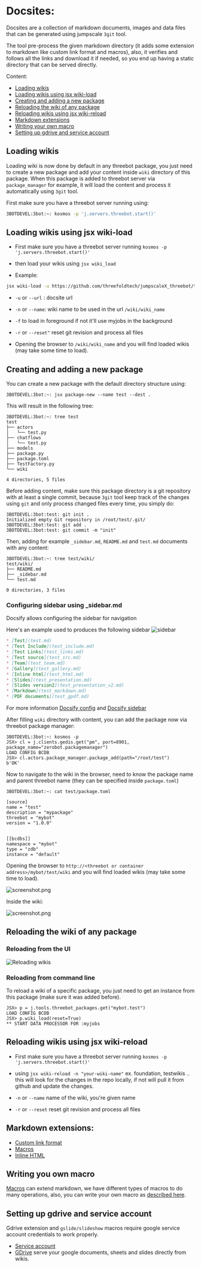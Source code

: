 # Docsites:

Docsites are a collection of markdown documents, images and data files that can be generated using jumpscale `3git` tool.

The tool pre-process the given markdown directory (it adds some extension to markdown like custom link format and macros), also, it verifies and follows all the links and download it if needed, so you end up having a static directory that can be served directly.

Content:

* [Loading wikis](#loading-wikis)
* [Loading wikis using jsx wiki-load](#Loading-wikis-using-jsx-wiki-load)
* [Creating and adding a new package](#creating-and-adding-a-new-package)
* [Reloading the wiki of any package](#reloading-the-wiki-of-any-package)
* [Reloading wikis using jsx wiki-reload](#reloading-wikis-using-jsx-wiki-reload)
* [Markdown extensions](#markdown-extensions)
* [Writing your own macro](#writing-you-own-macro)
* [Setting up gdrive and service account](#setting-up-gdrive-and-service-account)

## Loading wikis

Loading wiki is now done by default in any threebot package, you just need to create a new package and add your content inside `wiki` directory of this package. When this package is added to threebot server via `package_manager` for example, it will load the content and process it automatically using `3git` tool.

First make sure you have a threebot server running using:

```bash
3BOTDEVEL:3bot:~: kosmos -p 'j.servers.threebot.start()'
```

## Loading wikis using jsx wiki-load

* First make sure you have a threebot server running `kosmos -p 'j.servers.threebot.start()'`
* then load your wikis using `jsx wiki_load`

* Example:

```bash
jsx wiki-load -u https://github.com/threefoldtech/jumpscaleX_threebot/tree/development/docs/wikis/examples/docs -n examples -f
```

- `-u` or `--url` : docsite url
- `-n` or `--name`: wiki name to be used in the url `/wiki/wiki_name`
- `-f` to load in foreground if not it'll use myjobs in the background
- `-r` or `--reset"` reset git revision and process all files

- Opening the browser to `/wiki/wiki_name` and you will find loaded wikis (may take some time to load).

## Creating and adding a new package

You can create a new package with the default directory structure using:

```
3BOTDEVEL:3bot:~: jsx package-new --name test --dest .
```

This will result in the following tree:

```
3BOTDEVEL:3bot:~: tree test
test
├── actors
│   └── test.py
├── chatflows
│   └── test.py
├── models
├── package.py
├── package.toml
├── TestFactory.py
└── wiki

4 directories, 5 files
```

Before adding content, make sure this package directory is a git repository with at least a single commit, because `3git` tool keep track of the changes using `git` and only process changed files every time, you simply do:

```
3BOTDEVEL:3bot:test: git init .
Initialized empty Git repository in /root/test/.git/
3BOTDEVEL:3bot:test: git add .
3BOTDEVEL:3bot:test: git commit -m "init"
```

Then, adding for example `_sidebar.md`, `README.md` and `test.md` documents with any content:

```
3BOTDEVEL:3bot:~: tree test/wiki/
test/wiki/
├── README.md
├── _sidebar.md
└── test.md

0 directories, 3 files
```

### Configuring sidebar using _sidebar.md
Docsify allows configuring the sidebar for navigation

Here's an example used to produces the following sidebar
![sidebar](../images/sidebar.png)


```markdown
* [Test](test.md)
* [Test Include](test_include.md)
* [Test Links](test_links.md)
* [Test source](test_src.md)
* [Team](test_team.md)
* [Gallery](test_gallery.md)
* [Inline html](test_html.md)
* [Slides](test_presentation.md)
* [Slides version2](test_presentation_v2.md)
* [Markdown](test_markdown.md)
* [PDF documents](test_gpdf.md)

```


For more information  [Docsify config](https://docsify.now.sh/configuration) and [Docsify sidebar](https://docsify.now.sh/more-pages?id=sidebar)


After filling `wiki` directory with content, you can add the package now via threebot package manager:

```
3BOTDEVEL:3bot:~: kosmos -p
JSX> cl = j.clients.gedis.get("pm", port=8901, package_name="zerobot.packagemanager")
LOAD CONFIG BCDB
JSX> cl.actors.package_manager.package_add(path="/root/test")
b'OK'
```

Now to navigate to the wiki in the browser, need to know the package name and parent threebot name (they can be specified inside `package.toml`)

```
3BOTDEVEL:3bot:~: cat test/package.toml

[source]
name = "test"
description = "mypackage"
threebot = "mybot"
version = "1.0.0"


[[bcdbs]]
namespace = "mybot"
type = "zdb"
instance = "default"
```

Opening the browser to `http://<threebot or container address>/mybot/test/wiki` and you will find loaded wikis (may take some time to load).

![screenshot.png](images/wikis_home.png)

Inside the wiki:

![screenshot.png](images/wiki_sample.png)


## Reloading the wiki of any package

### Reloading from the UI
![Reloading wikis](../images/wikireload.png)

### Reloading from command line

To reload a wiki of a specific package, you just need to get an instance from this package (make sure it was added before).

```
JSX> p = j.tools.threebot_packages.get("mybot.test")
LOAD CONFIG BCDB
JSX> p.wiki_load(reset=True)
** START DATA PROCESSOR FOR :myjobs
```

## Reloading wikis using jsx wiki-reload

- First make sure you have a threebot server running `kosmos -p 'j.servers.threebot.start()'`

- using `jsx wiki-reload -n "your-wiki-name"` ex. foundation, testwikis .. this will look for the changes in the repo locally, if not will pull it from github and update the changes.

- `-n` or `--name` name of the wiki, you're given name
- `-r` or `--reset` reset git revision and process all files

## Markdown extensions:

* [Custom link format](../links.md)
* [Macros](../macro/)
* [Inline HTML](../html.md)

## Writing you own macro
[Macros](../macro) can extend markdown, we have different types of macros to do many operations, also, you can write your own macro as [described here](macro.md).

## Setting up gdrive and service account

Gdrive extension and `gslide/slideshow` macros require google service account credentials to work properly.

* [Service account](service_account.md)
* [GDrive](gdrive.md) serve your google documents, sheets and slides directly from wikis.
